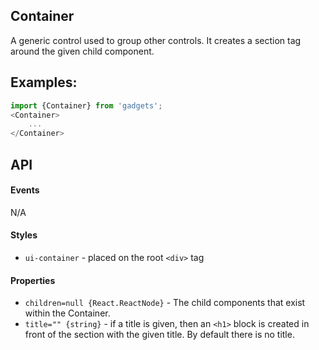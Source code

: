 <a name="module_Container"></a>

## Container
A generic control used to group other controls.  It creates a
section tag around the given child component.

## Examples:

```javascript
import {Container} from 'gadgets';
<Container>
    ...
</Container>
```

## API
#### Events
N/A

#### Styles
- `ui-container` - placed on the root `<div>` tag

#### Properties
- `children=null {React.ReactNode}` - The child components that exist
within the Container.
- `title="" {string}` - if a title is given, then an `<h1>` block is
created in front of the section with the given title.  By default there is
no title.

